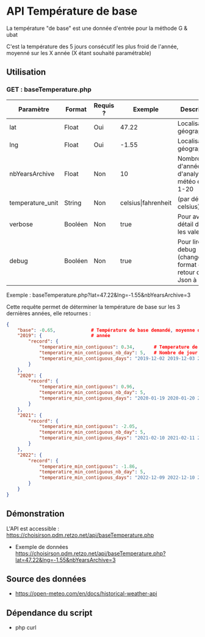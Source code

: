 # API Température de base

La température "de base" est une donnée d'entrée pour la méthode G & ubat

C'est la température des 5 jours consécutif les plus froid de l'année, moyenné sur les X année (X étant souhaité paramétrable)

## Utilisation

### GET : baseTemperature.php

| Paramètre        | Format  | Requis ? | Exemple             | Description                                                  |
| ---------------- | ------- | -------- | ------------------- | ------------------------------------------------------------ |
| lat              | Float   | Oui      | 47.22               | Localisation géographique                                    |
| lng              | Float   | Oui      | -1.55               | Localisation géographique                                    |
| nbYearsArchive   | Float   | Non      | 10                  | Nombre d'année d'analyse météo entre 1-20                    |
| temperature_unit | String  | Non      | celsius\|fahrenheit | (par défaut celsius)                                         |
| verbose          | Booléen | Non      | true                | Pour avoir du détail dans les valeurs                        |
| debug            | Booléen | Non      | true                | Pour lire le debug (change de format de retour de Json à TXT) |

Exemple : baseTemperature.php?lat=47.22&lng=-1.55&nbYearsArchive=3

Cette requête permet de déterminer la température de base sur les 3 dernières années, elle retournes : 

```json
{
	"base": -0.65,             # Température de base demandé, moyenne des x années
    "2019": {                  # année
		"record": {
			"temperatire_min_contiguous": 0.34,       # Temperature de base de l année
			"temperatire_min_contiguous_nb_day": 5,   # Nombre de jour consécutif de recherche du record
			"temperatire_min_contiguous_days": "2019-12-02 2019-12-03 2019-12-04 2019-12-05 2019-12-06"             # Jours contigus au cours desquelles on eut lieu les record
		}
	},
	"2020": {
		"record": {
			"temperatire_min_contiguous": 0.96,
			"temperatire_min_contiguous_nb_day": 5,
			"temperatire_min_contiguous_days": "2020-01-19 2020-01-20 2020-01-21 2020-01-22 2020-01-23"
		}
	},
	"2021": {
		"record": {
			"temperatire_min_contiguous": -2.05,
			"temperatire_min_contiguous_nb_day": 5,
			"temperatire_min_contiguous_days": "2021-02-10 2021-02-11 2021-02-12 2021-02-13 2021-02-14"
		}
	},
	"2022": {
		"record": {
			"temperatire_min_contiguous": -1.86,
			"temperatire_min_contiguous_nb_day": 5,
			"temperatire_min_contiguous_days": "2022-12-09 2022-12-10 2022-12-11 2022-12-12 2022-12-13"
		}
	}
}
```

## Démonstration

L'API est accessible :  https://choisirson.pdm.retzo.net/api/baseTemperature.php

* Exemple de données https://choisirson.pdm.retzo.net/api/baseTemperature.php?lat=47.22&lng=-1.55&nbYearsArchive=3

## Source des données

* https://open-meteo.com/en/docs/historical-weather-api

## Dépendance du script

* php curl